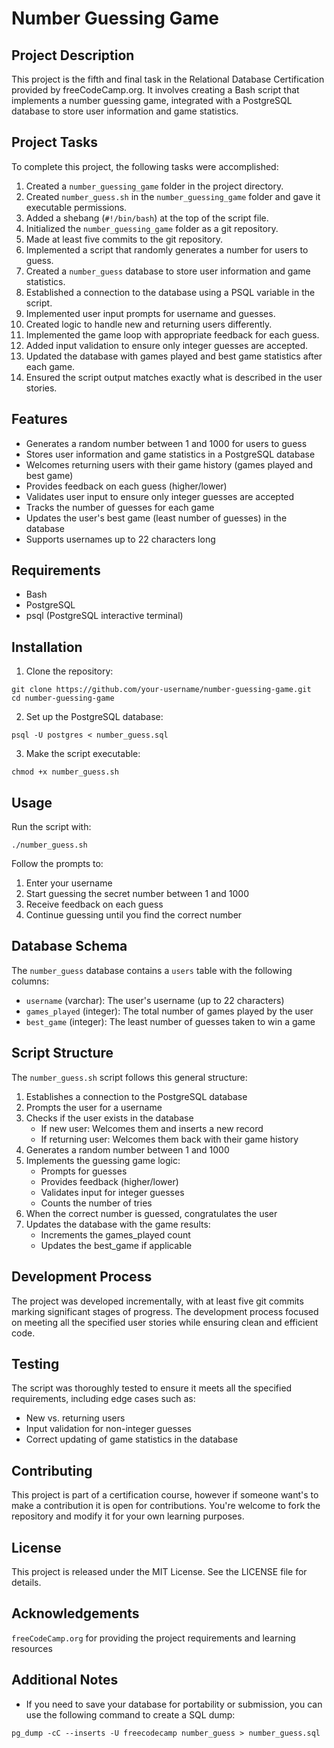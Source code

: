 # Number Guessing Game

## Project Description

This project is the fifth and final task in the Relational Database Certification provided by freeCodeCamp.org. It involves creating a Bash script that implements a number guessing game, integrated with a PostgreSQL database to store user information and game statistics.

## Project Tasks

To complete this project, the following tasks were accomplished:

1. Created a `number_guessing_game` folder in the project directory.
2. Created `number_guess.sh` in the `number_guessing_game` folder and gave it executable permissions.
3. Added a shebang (`#!/bin/bash`) at the top of the script file.
4. Initialized the `number_guessing_game` folder as a git repository.
5. Made at least five commits to the git repository.
6. Implemented a script that randomly generates a number for users to guess.
7. Created a `number_guess` database to store user information and game statistics.
8. Established a connection to the database using a PSQL variable in the script.
9. Implemented user input prompts for username and guesses.
10. Created logic to handle new and returning users differently.
11. Implemented the game loop with appropriate feedback for each guess.
12. Added input validation to ensure only integer guesses are accepted.
13. Updated the database with games played and best game statistics after each game.
14. Ensured the script output matches exactly what is described in the user stories.

## Features

- Generates a random number between 1 and 1000 for users to guess
- Stores user information and game statistics in a PostgreSQL database
- Welcomes returning users with their game history (games played and best game)
- Provides feedback on each guess (higher/lower)
- Validates user input to ensure only integer guesses are accepted
- Tracks the number of guesses for each game
- Updates the user's best game (least number of guesses) in the database
- Supports usernames up to 22 characters long

## Requirements

- Bash
- PostgreSQL
- psql (PostgreSQL interactive terminal)

## Installation

1. Clone the repository:

```
git clone https://github.com/your-username/number-guessing-game.git
cd number-guessing-game
```

2. Set up the PostgreSQL database:

```
psql -U postgres < number_guess.sql
```

3. Make the script executable:

```
chmod +x number_guess.sh
```

## Usage

Run the script with:

```
./number_guess.sh
```

Follow the prompts to:

1. Enter your username
2. Start guessing the secret number between 1 and 1000
3. Receive feedback on each guess
4. Continue guessing until you find the correct number

## Database Schema

The `number_guess` database contains a `users` table with the following columns:

- `username` (varchar): The user's username (up to 22 characters)
- `games_played` (integer): The total number of games played by the user
- `best_game` (integer): The least number of guesses taken to win a game

## Script Structure

The `number_guess.sh` script follows this general structure:

1. Establishes a connection to the PostgreSQL database
2. Prompts the user for a username
3. Checks if the user exists in the database
   - If new user: Welcomes them and inserts a new record
   - If returning user: Welcomes them back with their game history
4. Generates a random number between 1 and 1000
5. Implements the guessing game logic:
   - Prompts for guesses
   - Provides feedback (higher/lower)
   - Validates input for integer guesses
   - Counts the number of tries
6. When the correct number is guessed, congratulates the user
7. Updates the database with the game results:
   - Increments the games_played count
   - Updates the best_game if applicable

## Development Process

The project was developed incrementally, with at least five git commits marking significant stages of progress. The development process focused on meeting all the specified user stories while ensuring clean and efficient code.

## Testing

The script was thoroughly tested to ensure it meets all the specified requirements, including edge cases such as:

- New vs. returning users
- Input validation for non-integer guesses
- Correct updating of game statistics in the database

## Contributing

This project is part of a certification course, however if someone want's to make a contribution it is open for contributions. You're welcome to fork the repository and modify it for your own learning purposes.

## License

This project is released under the MIT License. See the LICENSE file for details.

## Acknowledgements

`freeCodeCamp.org` for providing the project requirements and learning resources

## Additional Notes

- If you need to save your database for portability or submission, you can use the following command to create a SQL dump:

```
pg_dump -cC --inserts -U freecodecamp number_guess > number_guess.sql
```
